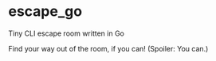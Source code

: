 # escape_go
Tiny CLI escape room written in Go

Find your way out of the room, if you can! (Spoiler: You can.)